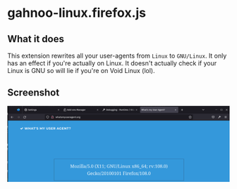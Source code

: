 # gahnoo-linux.firefox.js

## What it does

This extension rewrites all your user-agents from `Linux` to `GNU/Linux`. It only has an effect if you're actually on Linux. It doesn't actually check if your Linux is GNU so will lie if you're on Void Linux (lol).

## Screenshot

![](doc/screenshot.webp)
